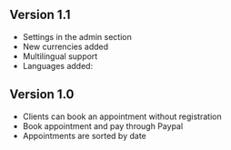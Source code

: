 ## Version 1.1
* Settings in the admin section
* New currencies added
* Multilingual support
* Languages added: 


## Version 1.0
* Clients can book an appointment without registration
* Book appointment and pay through Paypal
* Appointments are sorted by date


